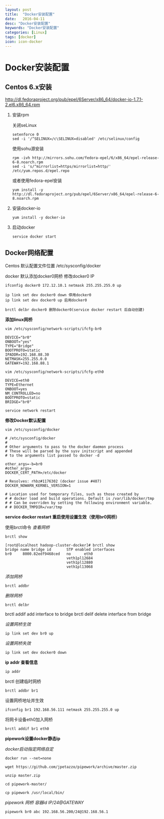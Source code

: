 ```yaml
---
layout: post
title:  "Docker安装配置"
date:   2016-04-11
desc: "Docker安装配置"
keywords: "Docker安装配置"
categories: [Linux]
tags: [docker]
icon: icon-docker
---
```


# Docker安装配置

## Centos 6.x安装
http://dl.fedoraproject.org/pub/epel/6Server/x86_64/docker-io-1.7.1-2.el6.x86_64.rpm

1. 安装rpm

	关闭seLinux

	```
	setenforce 0
	sed -i '/^SELINUX=/c\SELINUX=disabled' /etc/selinux/config
	```

	使用sohu源安装

	```
	rpm -ivh http://mirrors.sohu.com/fedora-epel/6/x86_64/epel-release-6-8.noarch.rpm
	sed -i 's/^mirrorlist=https/mirrorlist=http/' /etc/yum.repos.d/epel.repo
	```

	或者使用fedora-epel安装

	```
	yum install -y http://dl.fedoraproject.org/pub/epel/6Server/x86_64/epel-release-6-8.noarch.rpm
	```

2. 安装docker-io

	```
	yum install -y docker-io
	```

3. 启动docker

	```
	service docker start
	```

## Docker网络配置

Centos 默认配置文件位置 /etc/sysconfig/docker


docker 默认添加docker0网桥
修改docker0 IP

```
ifconfig docker0 172.12.10.1 netmask 255.255.255.0 up

ip link set dev docker0 down 停用docker0
ip link set dev docker0 up 启用docker0

brctl delbr docker0 删除docker0(service docker restart 后自动创建)
```

**添加linux网桥**

```
vim /etc/sysconfig/network-scripts/ifcfg-br0
```
```
DEVICE="br0"
ONBOOT="yes"
TYPE="Bridge"
BOOTPROTO=static
IPADDR=192.168.88.30
NETMASK=255.255.0.0
GATEWAY=192.168.88.1
```
```
vim /etc/sysconfig/network-scripts/ifcfg-eth0
```
```
DEVICE=eth0
TYPE=Ethernet
ONBOOT=yes
NM_CONTROLLED=no
BOOTPROTO=static
BRIDGE="br0"
```
```
service network restart
```
**修改Docker默认配置**

```
vim /etc/sysconfig/docker
```
```
# /etc/sysconfig/docker
#
# Other arguments to pass to the docker daemon process
# These will be parsed by the sysv initscript and appended
# to the arguments list passed to docker -d

other_args=-b=br0
#other_args=
DOCKER_CERT_PATH=/etc/docker

# Resolves: rhbz#1176302 (docker issue #407)
DOCKER_NOWARN_KERNEL_VERSION=1

# Location used for temporary files, such as those created by
# # docker load and build operations. Default is /var/lib/docker/tmp
# # Can be overriden by setting the following environment variable.
# # DOCKER_TMPDIR=/var/tmp
```

**service docker restart 重启使用设置生效（使用br0网桥）**

使用brctl命令
*查看网桥*

```
brctl show
```
```
[root@localhost hadoop-cluster-docker]# brctl show
bridge name	bridge id		STP enabled	interfaces
br0		8000.82edf9468ced	no		eth0
							veth1pl12684
							veth1pl12880
							veth1pl13068
```
*添加网桥*

```
brctl addbr
```
*删除网桥*

```
brctl delbr
```

brctl 	addif     <bridge> <device>	add interface to bridge
brctl     delif     <bridge> <device>	delete interface from bridge

*设置网桥生效*

```
ip link set dev br0 up
```
*设置网桥失效*

```
ip link set dev docker0 down
```
**ip addr 查看信息**

```
ip addr
```

brctl 创建临时网桥

```
brctl addbr br1
```
设置网桥地址并生效

```
ifconfig br1 192.168.56.111 netmask 255.255.255.0 up
```
将网卡设备eth0加入网桥

```
brctl addif br1 eth0
```

**pipework设置docker静态ip**

*docker启动指定网络自定*

```
docker run --net=none  
```
```
wget https://github.com/jpetazzo/pipework/archive/master.zip
```
```
unzip master.zip
```
```
cd pipework-master/
```
```
cp pipework /usr/local/bin/
```

*pipework 网桥 容器id IP/24@GATEWAY*

```
pipework br0 abc 192.168.56.200/24@192.168.56.1
```
